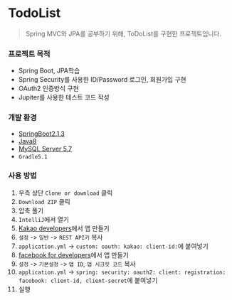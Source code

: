 # TodoList

> Spring MVC와 JPA를 공부하기 위해, ToDoList를 구현한 프로젝트입니다.

### 프로젝트 목적
- Spring Boot, JPA학습
- Spring Security를 사용한 ID/Password 로그인, 회원가입 구현
- OAuth2 인증방식 구현
- Jupiter를 사용한 테스트 코드 작성

### 개발 환경
- [SpringBoot2.1.3](https://start.spring.io/)
- [Java8](https://www.oracle.com/technetwork/java/javase/downloads/jdk8-downloads-2133151.html)
- [MySQL Server 5.7](https://www.mysql.com/)
- `Gradle5.1`

### 사용 방법
1. 우측 상단 `Clone or download` 클릭
2. `Download ZIP` 클릭
3. 압축 풀기
4. `IntelliJ`에서 열기
5. [Kakao developers](https://developers.kakao.com/)에서 앱 만들기
6. `설정` -> `일반` -> `REST API키` 복사
7. `application.yml` -> `custom: oauth: kakao: client-id:`에 붙여넣기
8. [facebook for developers](https://developers.facebook.com/)에서 앱 만들기
9. `설정` -> `기본설정` -> `앱 ID`, `앱 시크릿 코드` 복사
10. `application.yml` -> `spring: security: oauth2: client: registration: facebook: client-id, client-secret`에 붙여넣기
11. 실행
